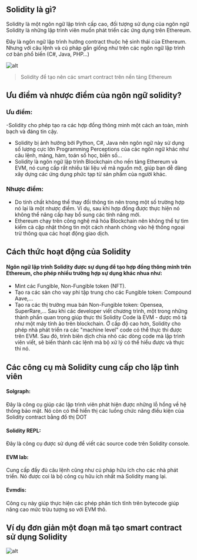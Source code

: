 ## Solidity là  gì?
Solidity là một ngôn ngữ lập trình cấp cao, đối tượng sử dụng của ngôn ngữ Solidity là những lập trình viên muốn phát triển các ứng dụng trên Ethereum.

Đây là ngôn ngữ lập trình hướng contract thuộc hệ sinh thái của Ethereum. Nhưng với câu lệnh và cú pháp gần giống như trên các ngôn ngữ lập trình cơ bản
phổ biến (C#, Java, PHP…)

![alt](https://techvccloud.mediacdn.vn/280518386289090560/2022/7/1/thong-tin-solidity-16566651746171944679579.jpg)
>Solidity để tạo nên các smart contract trên nền tảng Ethereum
## Ưu điểm và nhược điểm của ngôn ngữ solidity?
### Ưu điểm:
-Solidity cho phép tạo ra các hợp đồng thông minh một cách an toàn, minh bạch và đáng tin cậy.
- Solidity bị ảnh hưởng bởi Python, C#, Java nên ngôn ngữ này sử dụng số lượng cực lớn Programming Perceptions của các ngôn ngữ khác như câu lệnh, mảng, hàm, toán số học, biến số…
- Solidity là ngôn ngữ lập trình Blockchain cho nền tảng Ethereum và EVM, nó cung cấp rất nhiều tài liệu về mã nguồn mở, giúp bạn dễ dàng xây dựng các ứng dụng phức tạp từ sản phẩm của người khác.
### Nhược điểm:
- Do tính chất không thể thay đổi thông tin nên trong một số trường hợp nó lại là một nhược điểm. Ví dụ, sau khi hợp đồng được thực hiện nó không thể nâng cấp hay bổ sung các tính năng mới.
- Ethereum chạy trên công nghệ mã hóa Blockchain nên không thể tự tìm kiếm cà cập nhật thông tin một cách nhanh chóng vào hệ thống ngoại trừ thông qua các hoạt động giao dịch.
## Cách thức hoạt động của Solidity
#### Ngôn ngữ lập trình Solidity được sự dụng để tạo hợp đồng thông minh trên Ethereum, cho phép nhiều trường hợp sự dụng khác nhua như:
- Mint các Fungible, Non-Fungible token (NFT).
- Tạo ra các sàn cho vay phi tập trung cho các Fungible token: Compound Aave,...
- Tạo ra các thị trường mua bán Non-Fungible token: Opensea, SuperRare,...
Sau khi các developer viết chương trình, một trong những thành phần quan trọng giúp thực thi Solidity Code là EVM - được mô tả như một máy tính ảo trên blockchain.
Ở cấp độ cao hơn, Solidity cho phép nhà phát triển ra các "machine level" code có thể thực thi được trên EVM. Sau đó, trình biên dịch chia nhỏ các dòng code mà lập trình viên viết, sẽ biến thành các lệnh mà bộ xử lý có thể hiểu được và thực thi nó.
## Các công cụ mà Solidity cung cấp cho lập tình viên
#### Solgraph:
Đây là công cụ giúp các lập trình viên phát hiện được những lỗ hổng về hệ thống bảo mật. Nó còn có thể hiển thị các luồng chức năng điều kiện của Solidity contract bằng đồ thị DOT
#### Solidity REPL:
Đây là công cụ được sử dụng để viết các source code trên Solidity console.
#### EVM lab:
Cung cấp đầy đủ câu lệnh cũng như cú pháp hữu ích cho các nhà phát triển. Nó được coi là bộ công cụ hữu ích nhất mà Solidity mang lại.
#### Evmdis:
Công cụ này giúp thực hiện các phép phân tích tĩnh trên bytecode giúp nâng cao mức trừu tượng so với EVM thô.
## Ví dụ đơn giản một đoạn mã tạo smart contract sử dụng Solidity
![alt](https://www.google.com/url?sa=i&url=https%3A%2F%2Fduythanhcse.wordpress.com%2F2021%2F09%2F14%2Fbai-2-tao-va-chay-smart-contract-dau-tien-trong-ethereum-blockchain%2F&psig=AOvVaw1B_g81qUtWSmZCuhoDYoW5&ust=1675688917424000&source=images&cd=vfe&ved=0CBAQjRxqFwoTCJCms-e5_vwCFQAAAAAdAAAAABAY)






